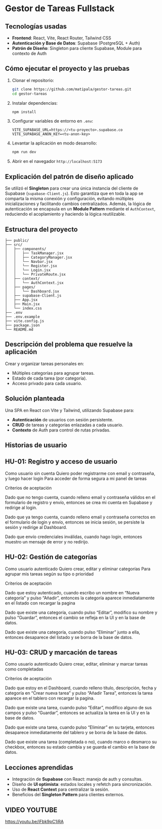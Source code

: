 # Gestor de Tareas Fullstack

## Tecnologías usadas

* **Frontend**: React, Vite, React Router, Tailwind CSS
* **Autenticación y Base de Datos**: Supabase (PostgreSQL + Auth)
* **Patrón de Diseño**: Singleton para cliente Supabase, Module para contexto de Auth

## Cómo ejecutar el proyecto y las pruebas

1. Clonar el repositorio:

   ```bash
   git clone https://github.com/matipala/gestor-tareas.git
   cd gestor-tareas
   ```
2. Instalar dependencias:

   ```bash
   npm install
   ```
3. Configurar variables de entorno en `.env`:

   ```env
   VITE_SUPABASE_URL=https://<tu-proyecto>.supabase.co
   VITE_SUPABASE_ANON_KEY=<tu-anon-key>
   ```
4. Levantar la aplicación en modo desarrollo:

   ```bash
   npm run dev
   ```
5. Abrir en el navegador `http://localhost:5173`


## Explicación del patrón de diseño aplicado

Se utilizó el **Singleton** para crear una única instancia del cliente de Supabase (`supabase-Client.js`).
Esto garantiza que en toda la app se comparta la misma conexión y configuración, evitando múltiples inicializaciones y facilitando cambios centralizados.
Además, la lógica de autenticación se encapsula en un **Module Pattern** mediante el `AuthContext`, reduciendo el acoplamiento y haciendo la lógica reutilizable.

## Estructura del proyecto

```
├── public/
├── src/
│   ├── components/
│   │   ├── TaskManager.jsx
│   │   ├── CategoryManager.jsx
│   │   └── Navbar.jsx
│   │   └── Register.jsx
│   │   └── Login.jsx
│   │   └── PrivateRoute.jsx
│   ├── context/
│   │   └── AuthContext.jsx
│   ├── pages/
│   │   └── Dashboard.jsx
│   ├── supabase-Client.js
│   ├── App.jsx
│   ├── Main.jsx
│   └── index.css
├── .env
├── .env.example
├── vite.config.js
├── package.json
└── README.md
```

## Descripción del problema que resuelve la aplicación

Crear y organizar tareas personales en:

* Múltiples categorías para agrupar tareas.
* Estado de cada tarea (por categoria).
* Acceso privado para cada usuario.

## Solución planteada

Una SPA en React con Vite y Tailwind, utilizando Supabase para:

* **Autenticación** de usuarios con sesión persistente.
* **CRUD** de tareas y categorías enlazadas a cada usuario.
* **Contexto** de Auth para control de rutas privadas.

## Historias de usuario

## HU-01: Registro y acceso de usuario
Como usuario sin cuenta
Quiero poder registrarme con email y contraseña, y luego hacer login
Para acceder de forma segura a mi panel de tareas

Criterios de aceptación

Dado que no tengo cuenta, cuando relleno email y contraseña válidos en el formulario de registro y envío, entonces se crea mi cuenta en Supabase y redirige al login.

Dado que ya tengo cuenta, cuando relleno email y contraseña correctos en el formulario de login y envío, entonces se inicia sesión, se persiste la sesión y redirige al Dashboard.

Dado que envío credenciales inválidas, cuando hago login, entonces muestro un mensaje de error y no redirijo.


## HU-02: Gestión de categorías
Como usuario autenticado
Quiero crear, editar y eliminar categorías
Para agrupar mis tareas según su tipo o prioridad

Criterios de aceptación

Dado que estoy autenticado, cuando escribo un nombre en “Nueva categoría” y pulso “Añadir”, entonces la categoría aparece inmediatamente en el listado con recargar la pagina

Dado que existe una categoría, cuando pulso “Editar”, modifico su nombre y pulso “Guardar”, entonces el cambio se refleja en la UI y en la base de datos.

Dado que existe una categoría, cuando pulso “Eliminar” junto a ella, entonces desaparece del listado y se borra de la base de datos.


## HU-03: CRUD y marcación de tareas
Como usuario autenticado
Quiero crear, editar, eliminar y marcar tareas como completadas

Criterios de aceptación

Dado que estoy en el Dashboard, cuando relleno título, descripción, fecha y categoría en “Crear nueva tarea” y pulso “Añadir Tarea”, entonces la tarea aparece en el tablero con recargar la pagina.

Dado que existe una tarea, cuando pulso “Editar”, modifico alguno de sus campos y pulso “Guardar”, entonces se actualiza la tarea en la UI y en la base de datos.

Dado que existe una tarea, cuando pulso “Eliminar” en su tarjeta, entonces desaparece inmediatamente del tablero y se borra de la base de datos.

Dado que existe una tarea (completada o no), cuando marco o desmarco su checkbox, entonces su estado cambia y se guarda el cambio en la base de datos.



## Lecciones aprendidas

* Integración de **Supabase** con React: manejo de auth y consultas.
* Diseño de **UI optimista**: estados locales y refetch para sincronización.
* Uso de **React Context** para centralizar la sesión.
* Beneficios del **Singleton Pattern** para clientes externos.

## VIDEO YOUTUBE
https://youtu.be/iFbk9pC1iRA
